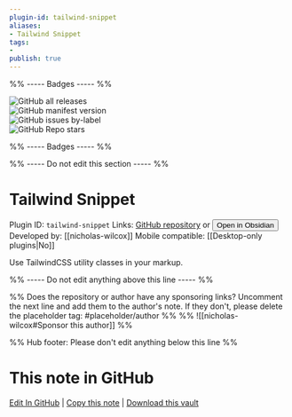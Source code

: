 ```yaml
---
plugin-id: tailwind-snippet
aliases:
- Tailwind Snippet
tags: 
- 
publish: true
---
```


%% ----- Badges ----- %%

![GitHub all releases](https://img.shields.io/github/downloads/nicholas-wilcox/tailwind-snippet-obsidian-plugin/total?color=573E7A&logo=github&style=for-the-badge)   
![GitHub manifest version](https://img.shields.io/github/manifest-json/v/nicholas-wilcox/tailwind-snippet-obsidian-plugin?color=573E7A&logo=github&style=for-the-badge)   
![GitHub issues by-label](https://img.shields.io/github/issues/nicholas-wilcox/tailwind-snippet-obsidian-plugin/help%20wanted?color=573E7A&logo=github&style=for-the-badge)   
![GitHub Repo stars](https://img.shields.io/github/stars/nicholas-wilcox/tailwind-snippet-obsidian-plugin?color=573E7A&logo=github&style=for-the-badge)

%% ----- Badges ----- %%

%% ----- Do not edit this section ----- %%

# Tailwind Snippet

Plugin ID: `tailwind-snippet`
Links: [GitHub repository](https://github.com/nicholas-wilcox/tailwind-snippet-obsidian-plugin) or [<button id=HH>Open in Obsidian</button>](obsidian://show-plugin?id=tailwind-snippet)
Developed by: [[nicholas-wilcox]]
Mobile compatible: [[Desktop-only plugins|No]]

Use TailwindCSS utility classes in your markup.

%% ----- Do not edit anything above this line ----- %% 

%% Does the repository or author have any sponsoring links? Uncomment the next line and add them to the author's note. If they don't, please delete the placeholder tag: #placeholder/author %%
%% ![[nicholas-wilcox#Sponsor this author]] %%

%% Hub footer: Please don't edit anything below this line %%

# This note in GitHub

<span class="git-footer">[Edit In GitHub](https://github.dev/obsidian-community/obsidian-hub/blob/main/02%20-%20Community%20Expansions/02.05%20All%20Community%20Expansions/Plugins/tailwind-snippet.md "git-hub-edit-note") | [Copy this note](https://raw.githubusercontent.com/obsidian-community/obsidian-hub/main/02%20-%20Community%20Expansions/02.05%20All%20Community%20Expansions/Plugins/tailwind-snippet.md "git-hub-copy-note") | [Download this vault](https://github.com/obsidian-community/obsidian-hub/archive/refs/heads/main.zip "git-hub-download-vault") </span>
